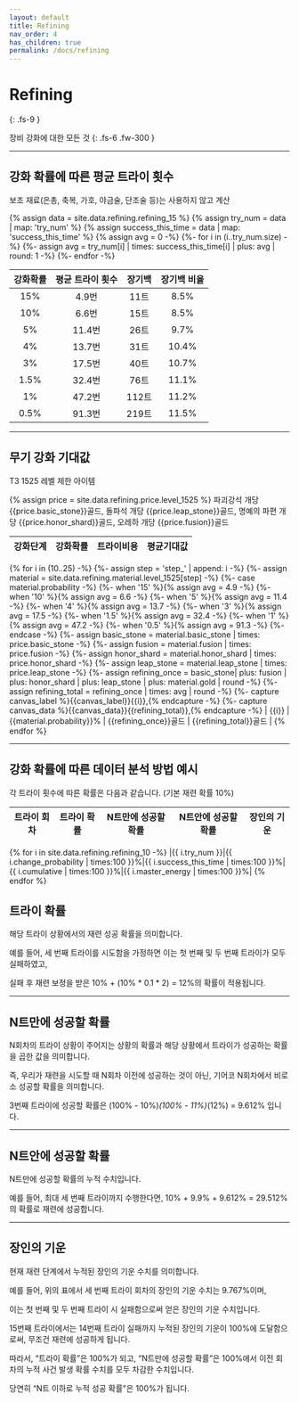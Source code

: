 ```yaml
---
layout: default
title: Refining
nav_order: 4
has_children: true
permalink: /docs/refining
---
```


# Refining
{: .fs-9 }

장비 강화에 대한 모든 것
{: .fs-6 .fw-300 }

---

## 강화 확률에 따른 평균 트라이 횟수
보조 재료(은총, 축복, 가호, 야금술, 단조술 등)는 사용하지 않고 계산

{% assign data = site.data.refining.refining_15 %}
{% assign try_num = data | map: 'try_num' %}
{% assign success_this_time = data | map: 'success_this_time' %}
{% assign avg = 0 -%}
{%- for i in (i..try_num.size) -%}
{%- assign avg = try_num[i] | times: success_this_time[i] | plus: avg | round: 1 -%}
{%- endfor -%}

| 강화확률 | 평균 트라이 횟수 | 장기백 | 장기백 비율 |
| :-: | :-: | :-: | :-: |
| 15% | 4.9번 | 11트 | 8.5% |
| 10% | 6.6번 | 15트 | 8.5% |
| 5% | 11.4번 | 26트 | 9.7% |
| 4% | 13.7번 | 31트 | 10.4% |
| 3% | 17.5번 | 40트 | 10.7% |
| 1.5% | 32.4번 | 76트 | 11.1% |
| 1% | 47.2번 | 112트 | 11.2% |
| 0.5% | 91.3번 | 219트 | 11.5% |

---

## 무기 강화 기대값
T3 1525 레벨 제한 아이템

{% assign price = site.data.refining.price.level_1525 %}
파괴강석 개당 {{price.basic_stone}}골드, 돌파석 개당 {{price.leap_stone}}골드, 명예의 파편 개당 {{price.honor_shard}}골드, 오레하 개당 {{price.fusion}}골드

| 강화단계 | 강화확률 | 트라이비용 | 평균기대값 |
| :-: | :-: | :-: | :-: |
{% for i in (10..25) -%}
{%- assign step = 'step_' | append: i -%}
{%- assign material = site.data.refining.material.level_1525[step] -%}
{%- case material.probability -%}
{%- when '15' %}{% assign avg = 4.9 -%}
{%- when '10' %}{% assign avg = 6.6 -%}
{%- when '5' %}{% assign avg = 11.4 -%}
{%- when '4' %}{% assign avg = 13.7 -%}
{%- when '3' %}{% assign avg = 17.5 -%}
{%- when '1.5' %}{% assign avg = 32.4 -%}
{%- when '1' %}{% assign avg = 47.2 -%}
{%- when '0.5' %}{% assign avg = 91.3 -%}
{%- endcase -%}
{%- assign basic_stone = material.basic_stone | times: price.basic_stone -%}
{%- assign fusion = material.fusion | times: price.fusion -%}
{%- assign honor_shard = material.honor_shard | times: price.honor_shard -%}
{%- assign leap_stone = material.leap_stone | times: price.leap_stone -%}
{%- assign refining_once = basic_stone| plus: fusion | plus: honor_shard | plus: leap_stone | plus: material.gold | round -%}
{%- assign refining_total = refining_once | times: avg | round -%}
{%- capture canvas_label %}{{canvas_label}}{{i}},{% endcapture -%}
{%- capture canvas_data %}{{canvas_data}}{{refining_total}},{% endcapture -%}
| {{i}} | {{material.probability}}% | {{refining_once}}골드 | {{refining_total}}골드 |
{% endfor %}

<canvas id="weapon_refining" style="box-sizing: border-box; width: 100%;"></canvas>

---

## 강화 확률에 따른 데이터 분석 방법 예시
각 트라이 횟수에 따른 확률은 다음과 같습니다. (기본 재련 확률 10%)

| 트라이 회차 | 트라이 확률 | N트만에 성공할 확률 | N트안에 성공할 확률 | 장인의 기운 |
|:-:|:-:|:-:|:-:|:-:|
{% for i in site.data.refining.refining_10 -%}
|{{ i.try_num }}|{{ i.change_probability | times:100 }}%|{{ i.success_this_time | times:100 }}%|{{ i.cumulative | times:100 }}%|{{ i.master_energy | times:100 }}%|
{% endfor %}

## 트라이 확률

해당 트라이 상황에서의 재련 성공 확률을 의미합니다.

예를 들어, 세 번째 트라이를 시도함을 가정하면 이는 첫 번째 및 두 번째 트라이가 모두 실패하였고,

실패 후 재련 보정을 받은 10% + (10% * 0.1 * 2) = 12%의 확률이 적용됩니다.

---

## N트만에 성공할 확률

N회차의 트라이 상황이 주어지는 상황의 확률과 해당 상황에서 트라이가 성공하는 확률을 곱한 값을 의미합니다.

즉, 우리가 재련을 시도할 때 N회차 이전에 성공하는 것이 아닌, 기어코 N회차에서 비로소 성공할 확률을 의미합니다.

3번째 트라이에 성공할 확률은 (100% - 10%)*(100% - 11%)*(12%) = 9.612% 입니다. 

---

## N트안에 성공할 확률

N트만에 성공할 확률의 누적 수치입니다.

예를 들어, 최대 세 번째 트라이까지 수행한다면, 10% + 9.9% + 9.612% = 29.512%의 확률로 재련에 성공합니다.

---

## 장인의 기운

현재 재련 단계에서 누적된 장인의 기운 수치를 의미합니다.

예를 들어, 위의 표에서 세 번째 트라이 회차의 장인의 기운 수치는 9.767%이며,

이는 첫 번째 및 두 번째 트라이 시 실패함으로써 얻은 장인의 기운 수치입니다.



15번째 트라이에서는 14번째 트라이 실패까지 누적된 장인의 기운이 100%에 도달함으로써, 무조건 재련에 성공하게 됩니다.

따라서, “트라이 확률”은 100%가 되고, “N트만에 성공할 확률”은 100%에서 이전 회차의 누적 사건 발생 확률 수치를 모두 차감한 수치입니다.

당연히 “N트 이하로 누적 성공 확률"은 100%가 됩니다.

<script>
var ctx = document.getElementById("weapon_refining");

var chart_data = [{{ canvas_data }}];
var labels = [{{ canvas_label }}];
var data = {
    labels: labels,
    datasets: [{
        label: 'Level',
        data: chart_data,
        backgroundColor: [
          "rgba(138, 43, 226, 0.2)",
          "rgba(240, 169, 87, 0.2)",
          "rgba(0, 0, 128, 0.2)",
          "rgba(128, 0, 128, 0.2)",
          "rgba(70, 126, 198, 0.2)",
          "rgba(133, 172, 32, 0.2)"
        ],
        borderColor: [
          "rgba(138, 43, 226, 1)",
          "rgba(240, 169, 87, 1)",
          "rgba(0, 0, 128, 1)",
          "rgba(128, 0, 128, 1)",
          "rgba(70, 126, 198, 1)",
          "rgba(133, 172, 32, 1)"
        ],
        borderWidth: 1
      }
    ]
  };
var options = {
    indexAxis: 'x',
    responsive: false,
    events: ['mousemove'], 
    animations: {
        duration: 0
    }, 
    plugins: {
      legend: false, 
      tooltip: {
        enabled: false
      },
      datalabels: {
        formatter: function (value, context) {
            var idx = context.dataIndex;
            return value;
          },
      }
    }
};

new Chart(ctx, {
  type: "bar",
  data: data, 
  options: options, 
  plugins:[ChartDataLabels],
});
</script>